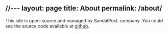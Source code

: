 //---
layout: page
title: About
permalink: /about/
---

This site is open-source and managed by SandalPost. company. You could see the source code available at [github](https://github.com/alvians-lab/sandalpost).
